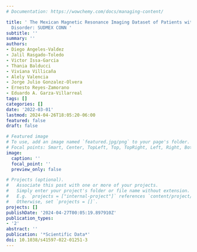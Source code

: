 ```yaml
---
# Documentation: https://wowchemy.com/docs/managing-content/

title: ' The Mexican Magnetic Resonance Imaging Dataset of Patients with Cocaine Use
  Disorder: SUDMEX CONN '
subtitle: ''
summary: ''
authors:
- Diego Angeles-Valdez
- Jalil Rasgado-Toledo
- Victor Issa-Garcia
- Thania Balducci
- Viviana Villicaña
- Alely Valencia
- Jorge Julio Gonzalez-Olvera
- Ernesto Reyes-Zamorano
- Eduardo A. Garza-Villarreal
tags: []
categories: []
date: '2022-03-01'
lastmod: 2024-04-26T18:05:20-06:00
featured: false
draft: false

# Featured image
# To use, add an image named `featured.jpg/png` to your page's folder.
# Focal points: Smart, Center, TopLeft, Top, TopRight, Left, Right, BottomLeft, Bottom, BottomRight.
image:
  caption: ''
  focal_point: ''
  preview_only: false

# Projects (optional).
#   Associate this post with one or more of your projects.
#   Simply enter your project's folder or file name without extension.
#   E.g. `projects = ["internal-project"]` references `content/project/deep-learning/index.md`.
#   Otherwise, set `projects = []`.
projects: []
publishDate: '2024-04-27T00:05:19.897910Z'
publication_types:
- '2'
abstract: ''
publication: '*Scientific Data*'
doi: 10.1038/s41597-022-01251-3
---
```

